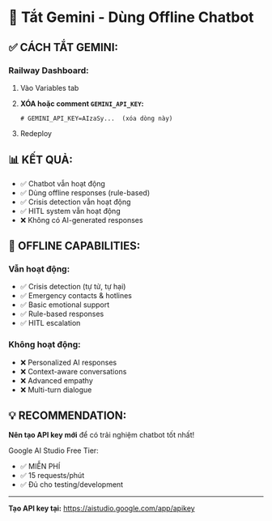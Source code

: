 # 🔧 Tắt Gemini - Dùng Offline Chatbot

## ✅ CÁCH TẮT GEMINI:

### **Railway Dashboard:**

1. Vào Variables tab
2. **XÓA hoặc comment `GEMINI_API_KEY`:**
   ```
   # GEMINI_API_KEY=AIzaSy...  (xóa dòng này)
   ```

3. Redeploy

## 📊 KẾT QUẢ:

- ✅ Chatbot vẫn hoạt động
- ✅ Dùng offline responses (rule-based)
- ✅ Crisis detection vẫn hoạt động
- ✅ HITL system vẫn hoạt động
- ❌ Không có AI-generated responses

## 🎯 OFFLINE CAPABILITIES:

### **Vẫn hoạt động:**
- ✅ Crisis detection (tự tử, tự hại)
- ✅ Emergency contacts & hotlines
- ✅ Basic emotional support
- ✅ Rule-based responses
- ✅ HITL escalation

### **Không hoạt động:**
- ❌ Personalized AI responses
- ❌ Context-aware conversations
- ❌ Advanced empathy
- ❌ Multi-turn dialogue

## 💡 RECOMMENDATION:

**Nên tạo API key mới** để có trải nghiệm chatbot tốt nhất!

Google AI Studio Free Tier:
- ✅ MIỄN PHÍ
- ✅ 15 requests/phút
- ✅ Đủ cho testing/development

---

**Tạo API key tại:** https://aistudio.google.com/app/apikey










